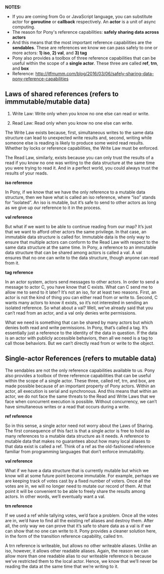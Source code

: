 **NOTES:** 

- If you are coming from Go or JavaScript language, you can substitute actor for **goroutine** or **callback** respectively. An **actor** is a unit of async computing.
- The reason for Pony's reference capabilities:  **safely sharing data across actors**
- And this means that the most important reference capabilities are the **sendables**. These are references we know we can pass safely to one or more actors: **1) iso**, **2) val**, and **3) tag**
- Pony also provides a toolbox of three reference capabilities that can be useful within the scope of a **single actor**. These three are called **ref**, **trn**, and **box**
- Reference: http://jtfmumm.com/blog/2016/03/06/safely-sharing-data-pony-reference-capabilities

## Laws of shared references (refers to immmutable/mutable data)

1) Write Law: Write only when you know no one else can read or write.

2) Read Law: Read only when you know no one else can write.

The Write Law exists because, first, simultaneous writes to the same data structure can lead to unexpected write results and, second, writing while someone else is reading is likely to produce some weird read results. Whether by locks or reference capabilities, the Write Law must be enforced.

The Read Law, similarly, exists because you can only trust the results of a read if you know no one was writing to the data structure at the same time you were trying to read it. And in a perfect world, you could always trust the results of your reads.

**iso reference**

In Pony, if we know that we have the only reference to a mutable data structure, then we have what is called an iso reference, where “iso” stands for “isolated”. An iso is mutable, but it’s safe to send to other actors as long as we give up our reference to it in the process.

**val reference**

But what if we want to be able to continue reading from our map? It’s just that we want to afford other actors the same privilege. In that case, an immutable data structure is called for. Immutable data is the only way to ensure that multiple actors can conform to the Read Law with respect to the same data structure at the same time. In Pony, a reference to an immutable data structure that can be shared among actors is called a val. A val ensures that no one can write to the data structure, though anyone can read from it.

**tag reference**

In an actor system, actors send messages to other actors. In order to send a message to actor C, you have know that C exists. What can C send me to allow me to send to it later? It’s not an iso, for at least two reasons. First, an actor is not the kind of thing you can either read from or write to. Second, C wants many actors to know it exists, so it’s not interested in sending an isolated reference. So what about a val? Well, we’ve already said that you can’t read from an actor, and a val only denies write permissions.

What we need is something that can be shared by many actors but which denies both read and write permissions. In Pony, that’s called a tag. It’s essentially just a reference to the identity of the data in question. If the data is an actor with publicly accessible behaviors, then all we need is a tag to call those behaviors. But we can’t directly read from or write to the object.

## Single-actor References (refers to mutable data)

The sendables are not the only reference capabilities available to us. Pony also provides a toolbox of three reference capabilities that can be useful within the scope of a single actor. These three, called ref, trn, and box, are made possible because of an important property of Pony actors. Within an actor, all execution is serial and synchronous. And this means that within an actor, we do not face the same threats to the Read and Write Laws that we face when concurrent execution is possible. Without concurrency, we can’t have simultaneous writes or a read that occurs during a write.

**ref reference**

So in this sense, a single actor need not worry about the Laws of Sharing. The first consequence of this fact is that a single actor is free to hold as many references to a mutable data structure as it needs. A reference to mutable data that makes no guarantees about how many local aliases to that data exist is called a ref. Think of a ref as the old-fashioned reference familiar from programming languages that don’t enforce immutability.

**val reference**

What if we have a data structure that is currently mutable but which we know will at some future point become immutable. For example, perhaps we are keeping track of votes cast by a fixed number of voters. Once all the votes are in, we will no longer need to mutate our record of them. At that point it will be convenient to be able to freely share the results among actors. In other words, we’ll eventually want a val.

**trn reference**

If we used a ref while tallying votes, we’d face a problem. Once all the votes are in, we’d have to find all the existing ref aliases and destroy them. After all, the only way we can prove that it’s safe to share data as a val is if we can show that no one can write to it. Pony provides a cleaner solution here, in the form of the transition reference capability, called trn.

A trn reference is writeable, but allows no other writeable aliases. Unlike an iso, however, it allows other readable aliases. Again, the reason we can allow more than one readable alias to our writeable reference is because we’ve restricted them to the local actor. Hence, we know that we’ll never be reading the data at the same time that we’re writing to it.

